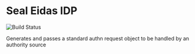 Seal Eidas IDP
====================

![Build Status](https://travis-ci.org/EC-SEAL/idp-edugain.svg?branch=master)


Generates and passes a standard authn request object to be handled by an authority source

